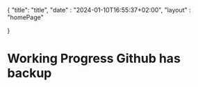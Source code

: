 {
    "title": "title",
    "date" : "2024-01-10T16:55:37+02:00",
    "layout" : "homePage"

}

# Working Progress Github has backup